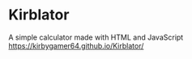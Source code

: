 # Kirblator
A simple calculator made with HTML and JavaScript
https://kirbygamer64.github.io/Kirblator/
